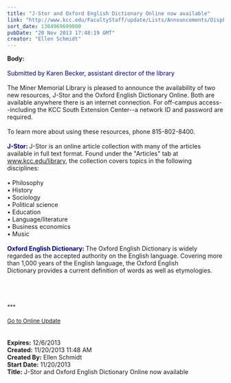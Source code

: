 ```yaml
---
title: "J-Stor and Oxford English Dictionary Online now available"
link: "http://www.kcc.edu/FacultyStaff/update/Lists/Announcements/DispForm.aspx?ID=1332"
sort_date: 1384969699000
pubDate: "20 Nov 2013 17:48:19 GMT"
creator: "Ellen Schmidt"
---
```


<div><b>Body:</b> <div class="ExternalClassC7D4580AE54544D1865145332BDD6AB8"><div><br /><font color="#000080">Submitted by Karen Becker, assistant director of the library</font></div>
<div> </div>
<div>The Miner Memorial Library is pleased to announce the availability of two new resources, J-Stor and the Oxford English Dictionary Online. Both are available anywhere there is an internet connection. For off-campus access--including the KCC South Extension Center--a network ID and password are required. </div>
<div> </div>
<div>To learn more about using these resources, phone 815-802-8400. </div>
<div><br /><font color="#000080"><strong>J-Stor: </strong></font>J-Stor is an online article collection with many of the articles available in full text format. Found under the &quot;Articles&quot; tab at <a href="/library">www.kcc.edu/library</a>, the collection covers topics in the following disciplines:</div>
<div><br />• Philosophy<br />• History<br />• Sociology<br />• Political science<br />• Education<br />• Language/literature<br />• Business economics<br />• Music </div>
<div> </div>
<div><font color="#000080"><strong>Oxford English Dictionary: </strong></font>The Oxford English Dictionary is widely regarded as the accepted authority on the English language. Covering more than 1,000 years of the English language, the Oxford English Dictionary provides a current definition of words as well as etymologies.</div>
<div> </div>
<div> </div>
<div> </div>
<div>
<div><br />
<div></div>
<div>
<div>
<div></div>
<div><font size="2">***</font></div>
<div><font size="2"></font> </div>
<div><font size="2"></font></div>
<div><font size="2"></font></div>
<div><font size="2"></font></div>
<div><font size="2"></font></div>
<div><font size="2"></font></div>
<div><font size="2"></font></div>
<div><font size="2"></font></div>
<div><font size="2"></font></div>
<div><font size="2"></font></div>
<div><font size="2"></font></div>
<div><font size="2"></font></div>
<div><font size="2"></font></div>
<div><font size="2"></font></div>
<div><font size="2"><a href="/FacultyStaff/update/Pages/dailyupdate.aspx">Go to Online Update</a></font></div>
<div></div>
<div><font size="2"></font></div></div></div></div></div>
<div><br /> </div></div></div>
<div><b>Expires:</b> 12/6/2013</div>
<div><b>Created:</b> 11/20/2013 11:48 AM</div>
<div><b>Created By:</b> Ellen Schmidt</div>
<div><b>Start Date:</b> 11/20/2013</div>
<div><b>Title:</b> J-Stor and Oxford English Dictionary Online now available</div>
